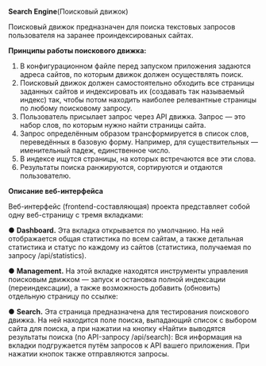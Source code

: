 **Search Engine**(Поисковый движок)

Поисковый движок предназначен для поиска текстовых запросов пользователя на заранее проиндексированых сайтах.

**Принципы работы поискового движка:**
1. В конфигурационном файле перед запуском приложения задаются
адреса сайтов, по которым движок должен осуществлять поиск.
2. Поисковый движок должен самостоятельно обходить все страницы
заданных сайтов и индексировать их (создавать так называемый индекс)
так, чтобы потом находить наиболее релевантные страницы по любому
поисковому запросу.
3. Пользователь присылает запрос через API движка. Запрос — это набор
слов, по которым нужно найти страницы сайта.
4. Запрос определённым образом трансформируется в список слов,
переведённых в базовую форму. Например, для существительных —
именительный падеж, единственное число.
5. В индексе ищутся страницы, на которых встречаются все эти слова.
6. Результаты поиска ранжируются, сортируются и отдаются пользователю.

**Описание веб-интерфейса**

Веб-интерфейс (frontend-составляющая) проекта представляет собой
одну веб-страницу с тремя вкладками:

● **Dashboard.** Эта вкладка открывается по умолчанию. На ней
отображается общая статистика по всем сайтам, а также детальная
статистика и статус по каждому из сайтов (статистика, получаемая по
запросу /api/statistics).

● **Management.** На этой вкладке находятся инструменты управления
поисковым движком — запуск и остановка полной индексации
(переиндексации), а также возможность добавить (обновить) отдельную
страницу по ссылке:

● **Search.** Эта страница предназначена для тестирования поискового
движка. На ней находится поле поиска, выпадающий список с выбором
сайта для поиска, а при нажатии на кнопку «Найти» выводятся
результаты поиска (по API-запросу /api/search):
Вся информация на вкладки подгружается путём запросов к API вашего
приложения. При нажатии кнопок также отправляются запросы.
